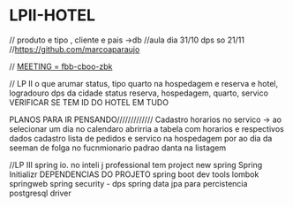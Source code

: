 # LPII-HOTEL
// produto e tipo , cliente e pais ->db
//aula dia 31/10 dps so 21/11
//https://github.com/marcoaparaujo

// [MEETING = fbb-cboo-zbk](https://meet.google.com/fbb-cboo-zbk)

// LP II
o que arumar
status, tipo quarto na hospedagem e reserva e hotel, logradouro dps da cidade
status reserva, hospedagem, quarto, servico
VERIFICAR SE TEM ID DO HOTEL EM TUDO

PLANOS PARA IR PENSANDO/////////////
Cadastro horarios no servico -> ao selecionar um dia no calendaro abrirria a tabela com horarios e respectivos dados
cadastro lista de pedidos e servico na hospedagem
por ao dia da seeman de folga no fucnmionario
padrao danta na listagem

//LP III
spring io. no inteli j professional tem
project new spring
Spring Initializr
DEPENDENCIAS DO PROJETO
spring boot dev tools
lombok
springweb
spring security - dps
spring data jpa para percistencia
postgresql driver
